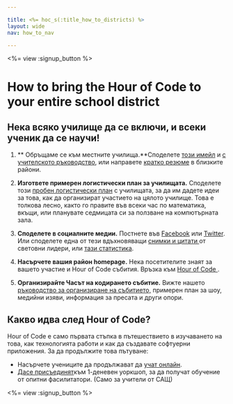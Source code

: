 ```yaml
---

title: <%= hoc_s(:title_how_to_districts) %>
layout: wide
nav: how_to_nav

---
```


<%= view :signup_button %>

# How to bring the Hour of Code to your entire school district

## Нека всяко училище да се включи, и всеки ученик да се научи!

  1. ** Обръщаме се към местните училища.**Споделете [този имейл](<%= resolve_url('/promote/resources#sample-emails') %>) и [с учителското ръководство](<%= resolve_url('/how-to') %>), или направете [кратко резюме](<%= resolve_url('/promote/stats') %>) в близките райони.

  2. **Изгответе примерен логистически план за училищата.** Споделете този [ пробен логистически план](<%= localized_file('/files/HOC_Logistics_plan.pdf') %>) с училищата, за да им дадете идеи за това, как да организират участието на цялото училище. Това е толкова лесно, както го правите във всеки час по математика, вкъщи, или планувате седмицата си за ползване на компютърната зала.

  3. **Споделете в социалните медии.** Постнете във [Facebook](https://www.facebook.com/sharer/sharer.php?u=http%3A%2F%2Fhourofcode.com%2Fus) или [Twitter](https://twitter.com/intent/tweet?url=http%3A%2F%2Fhourofcode.com&text=I%27m%20participating%20in%20this%20year%27s%20%23HourOfCode%2C%20are%20you%3F%20%40codeorg&original_referer=https%3A%2F%2Fwww.google.com%2Furl%3Fq%3Dhttps%253A%252F%252Ftwitter.com%252Fshare%253Fhashtags%253D%2526amp%253Brelated%253Dcodeorg%2526amp%253Btext%253DI%252527m%252Bparticipating%252Bin%252Bthis%252Byear%252527s%252B%252523HourOfCode%25252C%252Bare%252Byou%25253F%252B%252540codeorg%2526amp%253Burl%253Dhttp%25253A%25252F%25252Fhourofcode.com%26sa%3DD%26sntz%3D1%26usg%3DAFQjCNE1GLTUbKZfMlEh9Aj5w0iswz6PYQ&related=codeorg&hashtags=). Или споделете една от тези вдъхновяващи [снимки и цитати ](<%= resolve_url('/promote/resources#social') %>) от световни лидери, или [тази статистика](<%= resolve_url('/promote/stats') %>).

  4. **Насърчете вашия район homepage.** Нека посетителите знаят за вашето участие и Hour of Code събития. Връзка към [ Hour of Code ](<%= resolve_url('/') %>).

  5. **Организирайте Часът на кодирането събитие.** Вижте нашето [ръководство за организиране на събитието,](<%= resolve_url('/how-to/events') %>) примерен план за шоу, медийни изяви, информация за пресата и други опори.

## Какво идва след Hour of Code?

Hour of Code е само първата стъпка в пътешествието в изучаването на това, как технологията работи и как да създавате софтуерни приложения. За да продължите това пътуване:

  * Насърчете учениците да продължават да [ учат онлайн](<%= resolve_url('https://code.org/learn/beyond') %>).
  * [Дасе присъединят](<%= resolve_url('https://code.org/professional-development-workshops') %>)към 1-деневен уоркшоп, за да получат обучение от опитни фасилитатори. (Само за учители от САЩ)

<%= view :signup_button %>